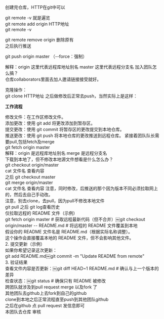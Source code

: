 创建完仓库，HTTP在git中可以
 
git remote -v 就是遍览  
git remote add origin HTTP地址  
git remote -v
 
git remote remove origin 删除原有  
之后执行推送
 
git push origin master （--force：强制）
 
解释：origin 这里代表远程库地址别名 master 这里代表远程分支名   加入团队怎么搞？  
仓库collaborators里面去加人邀请链接接受就好。
 
克隆操作：  
git clone HTTP地址   之后做修改后正常去push，当然实际上是这样：
 
**工作流程**
 
修改文件：在工作区修改文件。  
添加更改：使用 git add 将更改添加到暂存区。  
提交更改：使用 git commit 将暂存区的更改提交到本地仓库。  
推送更改：使用 git push 将本地仓库的更改推送到远程仓库。   紧接着团队队长需要pull,包括fetch及merge  
git fetch origin master  
解释：origin 是远程库地址别名 merge 是远程分支名  
下载到本地了，但不修改本地源文件想看是什么怎么办？  
git checkout origin/master  
cat 文件名 查看内容  
之后 git checkout master  
git merge origin/master  
cat 文件名 查看内容   注意，同时修改，后推送的那个因为版本不同必须拉取网上的，然后去自己手动改。  
注意，别去clone，去pull，因为pull不修改本地文件  
git pull 之后 git log查看历史  
仅拉取远程的 README 文件（示例）  
git fetch origin master # 获取远程最新代码（但不合并）￼git checkout origin/master -- README.md # 将远程的 README 文件覆盖到本地  
假设你的 README 文件名是 README.md（根据实际名称调整）。  
这个操作会直接覆盖本地的 README 文件，但不会影响其他文件。  
2. 提交更新（示例）  
如果你希望记录这次更新：  
git add README.md￼git commit -m "Update README from remote"  
3. 验证结果  
查看文件内容是否更新：￼git diff HEAD~1 README.md # 确认与上一个版本的差异  
检查状态：￼git status # 确保只有 README 被修改  
跨团队就涉及到pull request merge 以及fork 了  
其他团队去github上去fork到自己的github  
clone到本地之后正常流程直至push到其他团队github  
之后在github 点 pull request 发信息即可  
本团队去仓库 审核